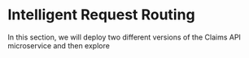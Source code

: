 # Intelligent Request Routing

In this section, we will deploy two different versions of the Claims API microservice and then explore 

